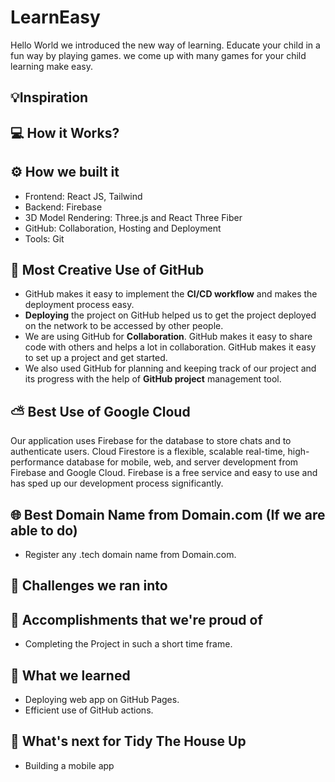 # LearnEasy

Hello World we introduced the new way of learning. Educate your child in a fun way by playing games. we come up with many games for your child learning make easy.

## 💡Inspiration

## 💻 How it Works?

## ⚙️ How we built it

- Frontend: React JS, Tailwind
- Backend: Firebase
- 3D Model Rendering: Three.js and React Three Fiber
- GitHub: Collaboration, Hosting and Deployment
- Tools: Git

## 🤝 Most Creative Use of GitHub

- GitHub makes it easy to implement the **CI/CD workflow** and makes the deployment process easy.
- **Deploying** the project on GitHub helped us to get the project deployed on the network to be accessed by other people.
- We are using GitHub for **Collaboration**. GitHub makes it easy to share code with others and helps a lot in collaboration. GitHub makes it easy to set up a project and get started.
- We also used GitHub for planning and keeping track of our project and its progress with the help of **GitHub project** management tool.

## ⛅ Best Use of Google Cloud

Our application uses Firebase for the database to store chats and to authenticate users. Cloud Firestore is a flexible, scalable real-time, high-performance database for mobile, web, and server development from Firebase and Google Cloud. Firebase is a free service and easy to use and has sped up our development process significantly.

## 🌐 Best Domain Name from Domain.com (If we are able to do)

- Register any .tech domain name from Domain.com.

## 🧠 Challenges we ran into

## 🏅 Accomplishments that we're proud of

- Completing the Project in such a short time frame.

## 📖 What we learned

- Deploying web app on GitHub Pages.
- Efficient use of GitHub actions.

## 🚀 What's next for Tidy The House Up

- Building a mobile app
